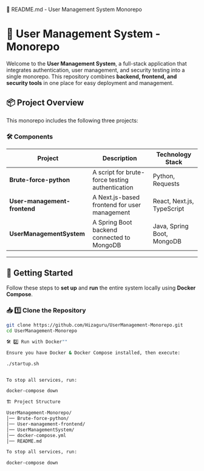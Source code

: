 📜 README.md - User Management System Monorepo

# 🚀 User Management System - Monorepo

Welcome to the **User Management System**, a full-stack application that integrates authentication, user management, and security testing into a single monorepo. This repository combines **backend, frontend, and security tools** in one place for easy deployment and management.

## 📦 **Project Overview**

This monorepo includes the following three projects:

### 🛠️ **Components**

| Project                      | Description                                     | Technology Stack           |
| ---------------------------- | ----------------------------------------------- | -------------------------- |
| **Brute-force-python**       | A script for brute-force testing authentication | Python, Requests           |
| **User-management-frontend** | A Next.js-based frontend for user management    | React, Next.js, TypeScript |
| **UserManagementSystem**     | A Spring Boot backend connected to MongoDB      | Java, Spring Boot, MongoDB |

---

## 🚀 **Getting Started**

Follow these steps to **set up** and **run** the entire system locally using **Docker Compose**.

### 📥 **1️⃣ Clone the Repository**

```sh
git clone https://github.com/Hizaguru/UserManagement-Monorepo.git
cd UserManagement-Monorepo

🛠️ 2️⃣ Run with Docker""

Ensure you have Docker & Docker Compose installed, then execute:

./startup.sh


To stop all services, run:

docker-compose down

🏗️ Project Structure

UserManagement-Monorepo/
│── Brute-force-python/
│── User-management-frontend/
│── UserManagementSystem/
│── docker-compose.yml
│── README.md

To stop all services, run:

docker-compose down
```
